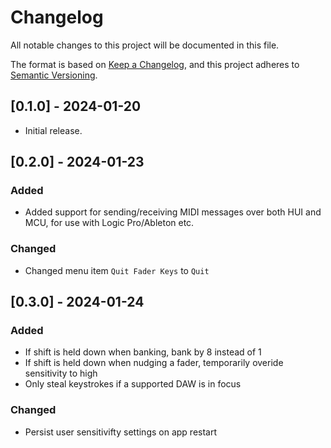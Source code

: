 # Changelog

All notable changes to this project will be documented in this file.

The format is based on [Keep a Changelog](https://keepachangelog.com/en/1.1.0/),
and this project adheres to [Semantic Versioning](https://semver.org/spec/v2.0.0.html).

## [0.1.0] - 2024-01-20

- Initial release.

## [0.2.0] - 2024-01-23

### Added
- Added support for sending/receiving MIDI messages over both HUI and MCU, for use with Logic Pro/Ableton etc.

### Changed
- Changed menu item `Quit Fader Keys` to `Quit`

## [0.3.0] - 2024-01-24

### Added
- If shift is held down when banking, bank by 8 instead of 1
- If shift is held down when nudging a fader, temporarily overide sensitivity to high
- Only steal keystrokes if a supported DAW is in focus

### Changed
- Persist user sensitivifty settings on app restart

